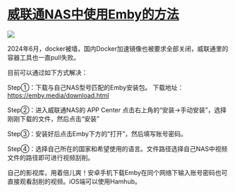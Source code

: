 # [威联通NAS中使用Emby的方法](https://github.com/myogg/meek/issues/73)

![](https://pic.imgdb.cn/item/66928b93d9c307b7e971acd4.jpg)

2024年6月，docker被墙，国内Docker加速镜像也被要求全部关闭，威联通里的容器工具也一直pull失败。

目前可以通过如下方式解决：

Step①：下载与自己NAS型号匹配的Emby安装包。
下载地址：
https://emby.media/download.html

Step②：进入威联通NAS的 APP Center 点击右上角的“安装→手动安装”，选择刚刚下载的文件，然后点击“安装”

Step③：安装好后点击Emby下方的“打开”，然后填写账号密码。

Step④：选择自己所在的国家和希望使用的语言。文件路径选择自己NAS中视频文件的路径即可进行视频刮削。

自己的影视库，用着倍儿爽！安卓手机下载Emby在同个网络下输入账号密码也可直接观看刮削的视频。iOS端可以使用Hamhub。